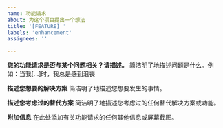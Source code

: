 ```yaml
---
name: 功能请求
about: 为这个项目提出一个想法
title: '[FEATURE] '
labels: 'enhancement'
assignees: ''

---
```


**您的功能请求是否与某个问题相关？请描述。**
简洁明了地描述问题是什么。例如：当我[...]时，我总是感到沮丧

**描述您想要的解决方案**
简洁明了地描述您想要发生的事情。

**描述您考虑过的替代方案**
简洁明了地描述您考虑过的任何替代解决方案或功能。

**附加信息**
在此处添加有关功能请求的任何其他信息或屏幕截图。

